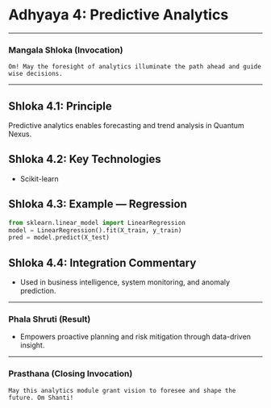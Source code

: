 # Adhyaya 4: Predictive Analytics

---

### **Mangala Shloka (Invocation)**

```text
Om! May the foresight of analytics illuminate the path ahead and guide wise decisions.
```

---

## **Shloka 4.1: Principle**
Predictive analytics enables forecasting and trend analysis in Quantum Nexus.

## **Shloka 4.2: Key Technologies**
- Scikit-learn

## **Shloka 4.3: Example — Regression**
```python
from sklearn.linear_model import LinearRegression
model = LinearRegression().fit(X_train, y_train)
pred = model.predict(X_test)
```

## **Shloka 4.4: Integration Commentary**
- Used in business intelligence, system monitoring, and anomaly prediction.

---

### **Phala Shruti (Result)**
- Empowers proactive planning and risk mitigation through data-driven insight.

---

### **Prasthana (Closing Invocation)**

```text
May this analytics module grant vision to foresee and shape the future. Om Shanti!
